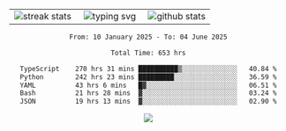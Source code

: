 <div align="center">
  <table style="border: none;" border="0" cellspacing="0" cellpadding="0">
    <tr>
      <td align="center" width="33%">
        <img src="https://github-readme-streak-stats.herokuapp.com/?user=kurtismassey&theme=tokyonight&hide_border=true" alt="streak stats" />
      </td>
      <td align="center" width="33%">
        <img src="https://readme-typing-svg.herokuapp.com/?font=Fira+Code&weight=600&size=15&duration=4000&pause=1000&color=00FF00&center=true&vCenter=true&random=false&width=150&lines=Hey%2C+I%27m+Kurtis!" alt="typing svg" />
      </td>
      <td align="center" width="33%">
        <img src="https://github-readme-stats.vercel.app/api?username=kurtismassey&show_icons=true&theme=tokyonight&hide_title=true" alt="github stats" />
      </td>
    </tr>
  </table>
</div>
<div align="center">

<!--START_SECTION:waka-->

```txt
From: 10 January 2025 - To: 04 June 2025

Total Time: 653 hrs

TypeScript    270 hrs 31 mins ██████████▒░░░░░░░░░░░░░░   40.84 %
Python        242 hrs 23 mins █████████░░░░░░░░░░░░░░░░   36.59 %
YAML          43 hrs 6 mins   █▓░░░░░░░░░░░░░░░░░░░░░░░   06.51 %
Bash          21 hrs 28 mins  ▓░░░░░░░░░░░░░░░░░░░░░░░░   03.24 %
JSON          19 hrs 13 mins  ▓░░░░░░░░░░░░░░░░░░░░░░░░   02.90 %
```

<!--END_SECTION:waka-->

  <img src="https://github-readme-activity-graph.vercel.app/graph?username=kurtismassey&theme=tokyo-night&hide_border=true&custom_title=Contribution%20Graph" />

</div>